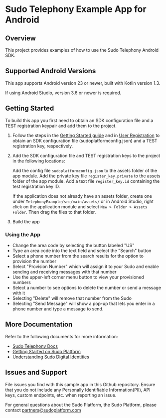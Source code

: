 # Sudo Telephony Example App for Android

## Overview

This project provides examples of how to use the Sudo Telephony Android SDK.

## Supported Android Versions

This app supports Android version 23 or newer, built with Kotlin version 1.3.

If using Android Studio, version 3.6 or newer is required.

## Getting Started

To build this app you first need to obtain an SDK configuration file and a TEST registration keypair and add them to the project.

1. Follow the steps in the [Getting Started guide](https://docs.sudoplatform.com/guides/getting-started) and in [User Registration](https://docs.sudoplatform.com/guides/users/registration) to obtain an SDK configuration file (sudoplatformconfig.json) and a TEST registration key, respectively.

2. Add the SDK configuration file and TEST registration keys to the project in the following locations:

   Add the config file `sudoplatformconfig.json` to the assets folder of the app module.
   Add the private key file `register_key.private` to the assets folder of the app module.
   Add a text file `register_key.id` containing the test registration key ID.

   If the application does not already have an assets folder, create one under `TelephonyExample/src/main/assets/` or in Android Studio, right click on the application module and select `New > Folder > Assets Folder`. Then drag the files to that folder.

3. Build the app

### Using the App

- Change the area code by selecting the button labeled "US"
- Type an area code into the text field and select the "Search" button
- Select a phone number from the search results for the option to provision the number
- Select "Provision Number" which will assign it to your Sudo and enable sending and receiving messages with that number
- Use the upper-left corner menu button to view your provisioned numbers
- Select a number to see options to delete the number or send a message with it
- Selecting "Delete" will remove that number from the Sudo
- Selecting "Send Message" will show a pop-up that lets you enter in a phone number and type a message to send.

## More Documentation

Refer to the following documents for more information:

- [Sudo Telephony Docs](https://docs.sudoplatform.com/guides/telephony)
- [Getting Started on Sudo Platform](https://docs.sudoplatform.com/guides/getting-started)
- [Understanding Sudo Digital Identities](https://docs.sudoplatform.com/concepts/sudo-digital-identities)

## Issues and Support

File issues you find with this sample app in this Github repository. Ensure that you do not include any Personally Identifiable Information(PII), API keys, custom endpoints, etc. when reporting an issue.

For general questions about the Sudo Platform, the Sudo Platform, please contact [partners@sudoplatform.com](mailto:partners@sudoplatform.com)
